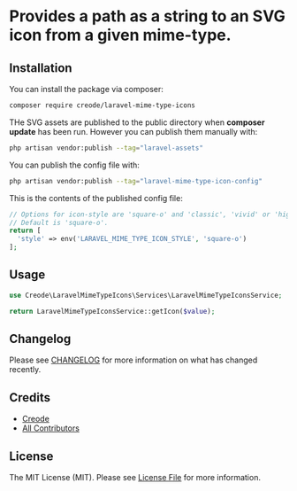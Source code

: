 # Provides a path as a string to an SVG icon from a given mime-type.

## Installation

You can install the package via composer:

```bash
composer require creode/laravel-mime-type-icons
```

THe SVG assets are published to the public directory when **composer update** has been run. However you can publish them manually with:

```bash
php artisan vendor:publish --tag="laravel-assets"
```

You can publish the config file with:

```bash
php artisan vendor:publish --tag="laravel-mime-type-icon-config"
```

This is the contents of the published config file:

```php
// Options for icon-style are 'square-o' and 'classic', 'vivid' or 'high-contrast'.
// Default is 'square-o'.
return [
  'style' => env('LARAVEL_MIME_TYPE_ICON_STYLE', 'square-o')
];

```

## Usage

```php
use Creode\LaravelMimeTypeIcons\Services\LaravelMimeTypeIconsService;

return LaravelMimeTypeIconsService::getIcon($value);
```

## Changelog

Please see [CHANGELOG](CHANGELOG.md) for more information on what has changed recently.

## Credits

- [Creode](https://github.com/creode)
- [All Contributors](../../contributors)

## License

The MIT License (MIT). Please see [License File](LICENSE.md) for more information.
